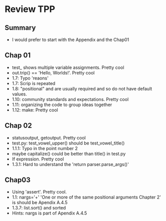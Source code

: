 # Review TPP

## Summary
- I would prefer to start with the Appendix and the Chap01

## Chap 01
- test_ shows multiple variable assignments. Pretty cool
- out.trip() == 'Hello, Worlds!'. Pretty cool
- 1.7: Typo 'reaons'
- 1.7: Scrip is repeated
- 1.8: "positional" and are usually required and so do not have default values.
- 1.10: community standards and expectations. Pretty cool
- 1.11: organizing the code to group ideas together
- 1.12: make: Pretty cool

## Chap 02
- statusoutput, getoutput. Pretty cool
- test.py: test_vowel_upper() should be test_vowel_title()
- 1.1.1: Typo in the point number 2
- maybe capitalize() could be better than title() in test.py
- If expression. Pretty cool
- 1.3.1: Hard to understand the 'return parser.parse_args()'

## Chap03
- Using 'assert'. Pretty cool.
- 1.1: nargs='+' 'One or more of the same positional arguments Chapter 2' is should be Apendix A.4.5
- 1.3.7: list.sort() and sorted
- Hints: nargs is part of Apendix A.4.5
